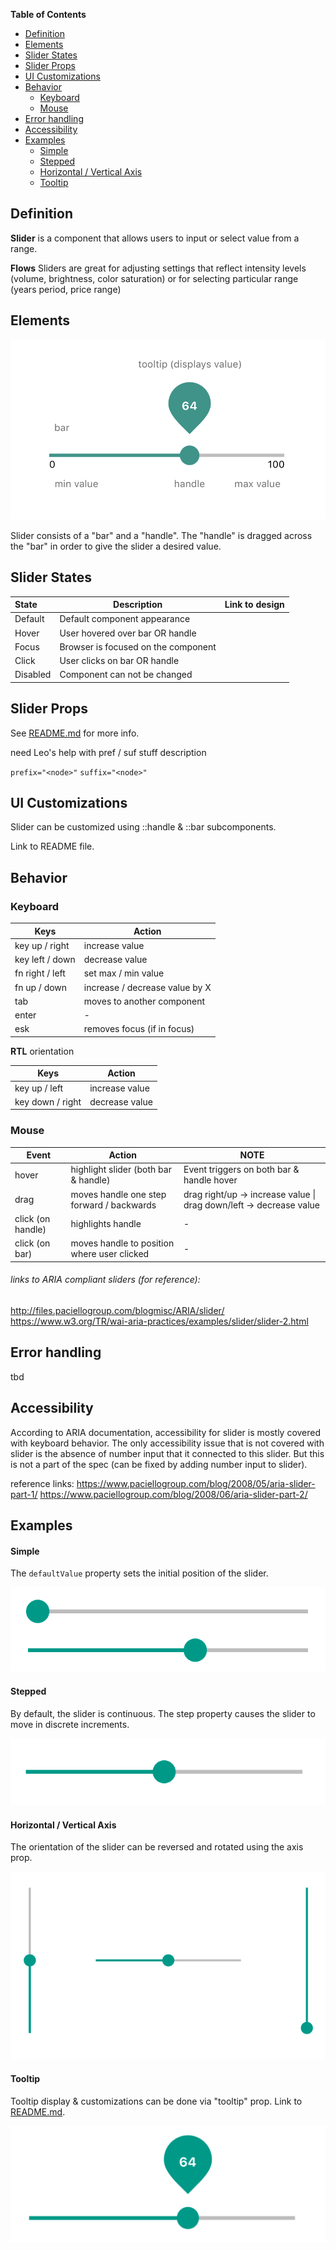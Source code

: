 **Table of Contents**

- [Definition](#definition)
- [Elements](#elements)
- [Slider States](#slider-states)
- [Slider Props](#slider-props)
- [UI Customizations](#ui-customizations)
- [Behavior](#behavior)
	- [Keyboard](#keyboard)
	- [Mouse](#mouse)
- [Error handling](#error-handling)
- [Accessibility](#accessibility)
- [Examples](#examples)
	- [Simple](#simple)
	- [Stepped](#stepped)
	- [Horizontal / Vertical Axis](#horizontal-/-vertical)
	- [Tooltip](#tooltip)



## Definition

**Slider** is a component that allows users to input or select value from a range.


**Flows**
Sliders are great for adjusting settings that reflect intensity levels (volume, brightness, color saturation) or for selecting particular range (years period, price range)



## Elements

![elements](./assets/elements.png)

Slider consists of a "bar" and a "handle". The "handle" is dragged across the "bar" in order to give the slider a desired value.



## Slider States

| State    | Description                         | Link to design |
| :------- | ----------------------------------- | -------------- |
| Default  | Default component appearance        |                |
| Hover    | User hovered over bar OR handle     |                |
| Focus    | Browser is focused on the component |                |
| Click    | User clicks on bar OR handle        |                |
| Disabled | Component can not be changed        |                |



## Slider Props

See [README.md](./README.md) for more info.



need Leo's help with pref / suf stuff description 

`prefix="<node>"`
`suffix="<node>"`



## UI Customizations

Slider can be customized using ::handle & ::bar subcomponents.

Link to README file.



## Behavior

### Keyboard 

| Keys            | Action                         |
| --------------- | ------------------------------ |
| key up / right  | increase value                 |
| key left / down | decrease value                 |
| fn right / left | set max / min value            |
| fn up / down    | increase / decrease value by X |
| tab             | moves to another component     |
| enter           | -                              |
| esk             | removes focus (if in focus)    |

**RTL** orientation

| Keys             | Action         |
| ---------------- | -------------- |
| key up / left    | increase value |
| key down / right | decrease value |



### Mouse

| Event             | Action                                   | NOTE                                     |
| ----------------- | ---------------------------------------- | ---------------------------------------- |
| hover             | highlight slider (both bar & handle)     | Event triggers on both bar & handle hover |
| drag              | moves handle one step forward / backwards | drag right/up -> increase value  \| drag down/left -> decrease value |
| click (on handle) | highlights handle                        | -                                        |
| click (on bar)    | moves handle to position where user clicked | -                                        |



###### links to ARIA compliant sliders (for reference): 

http://files.paciellogroup.com/blogmisc/ARIA/slider/
https://www.w3.org/TR/wai-aria-practices/examples/slider/slider-2.html



## Error handling

tbd 



## Accessibility

According to ARIA documentation, accessibility for slider is mostly covered with keyboard behavior.
The only accessibility issue that is not covered with slider is the absence of number input that it connected to this slider. But this is not a part of the spec (can be fixed by adding number input to slider).

reference links: 
https://www.paciellogroup.com/blog/2008/05/aria-slider-part-1/
https://www.paciellogroup.com/blog/2008/06/aria-slider-part-2/



## Examples

#### Simple

The `defaultValue` property sets the initial position of the slider. 

![simpleExample](./assets/simpleExample.png)



#### Stepped

By default, the slider is continuous. The step property causes the slider to move in discrete increments.



![steppedExample](./assets/steppedExample.png)

<!--see Fan slider for reference - https://www.w3.org/TR/wai-aria-practices/examples/slider/slider-2.html-->



#### Horizontal / Vertical Axis

The orientation of the slider can be reversed and rotated using the axis prop.

![axisExample](./assets/axisExample.png)

#### Tooltip

Tooltip display & customizations can be done via "tooltip" prop.  Link to [README.md](./README.md). 

![tooltipExample](./assets/tooltipExample.png)

